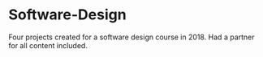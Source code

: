 # Software-Design
Four projects created for a software design course in 2018. Had a partner for all content included.
